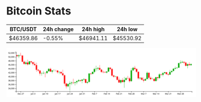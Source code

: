 # Bitcoin Stats

BTC/USDT|24h change|24h high|24h low|
|---|---|---|---|
|$46359.86|-0.55%|$46941.11|$45530.92|

<img src="./chart.svg">
